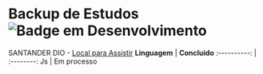 # Backup de Estudos ![Badge em Desenvolvimento](http://img.shields.io/static/v1?label=STATUS&message=EM%20DESENVOLVIMENTO&color=GREEN&style=for-the-badge)


SANTANDER DIO - [Local para Assistir](https://web.dio.me/track/santander-bootcamp-fullstack-developer)
**Linguagem** | **Concluido**
:----------: | :--------: 
Js | Em processo


